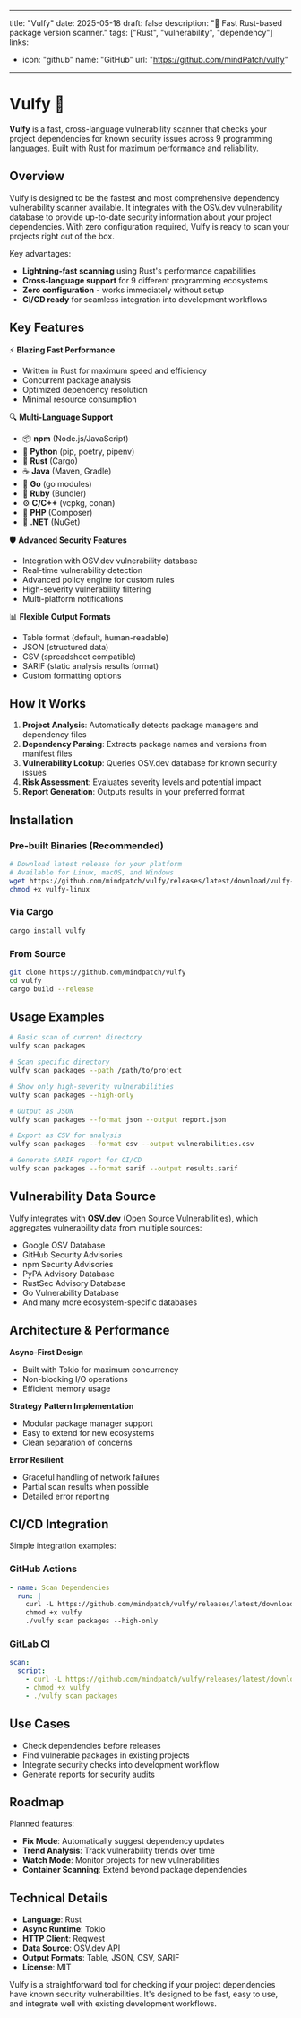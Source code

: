 
---
title: "Vulfy"
date: 2025-05-18
draft: false
description: "🐺 Fast Rust-based package version scanner."
tags: ["Rust", "vulnerability", "dependency"]
links:
  - icon: "github"
    name: "GitHub"
    url: "https://github.com/mindPatch/vulfy"
---

# Vulfy 🐺

**Vulfy** is a fast, cross-language vulnerability scanner that checks your project dependencies for known security issues across 9 programming languages. Built with Rust for maximum performance and reliability.

## Overview

Vulfy is designed to be the fastest and most comprehensive dependency vulnerability scanner available. It integrates with the OSV.dev vulnerability database to provide up-to-date security information about your project dependencies. With zero configuration required, Vulfy is ready to scan your projects right out of the box.

Key advantages:
- **Lightning-fast scanning** using Rust's performance capabilities
- **Cross-language support** for 9 different programming ecosystems  
- **Zero configuration** - works immediately without setup
- **CI/CD ready** for seamless integration into development workflows

## Key Features

⚡ **Blazing Fast Performance**
- Written in Rust for maximum speed and efficiency
- Concurrent package analysis
- Optimized dependency resolution
- Minimal resource consumption

🔍 **Multi-Language Support**
- 📦 **npm** (Node.js/JavaScript)
- 🐍 **Python** (pip, poetry, pipenv)
- 🦀 **Rust** (Cargo)
- ☕ **Java** (Maven, Gradle)
- 🐹 **Go** (go modules)
- 💎 **Ruby** (Bundler)
- ⚙️ **C/C++** (vcpkg, conan)
- 🐘 **PHP** (Composer)
- 🔷 **.NET** (NuGet)

🛡️ **Advanced Security Features**
- Integration with OSV.dev vulnerability database
- Real-time vulnerability detection
- Advanced policy engine for custom rules
- High-severity vulnerability filtering
- Multi-platform notifications

📊 **Flexible Output Formats**
- Table format (default, human-readable)
- JSON (structured data)
- CSV (spreadsheet compatible)  
- SARIF (static analysis results format)
- Custom formatting options

## How It Works

1. **Project Analysis**: Automatically detects package managers and dependency files
2. **Dependency Parsing**: Extracts package names and versions from manifest files
3. **Vulnerability Lookup**: Queries OSV.dev database for known security issues
4. **Risk Assessment**: Evaluates severity levels and potential impact
5. **Report Generation**: Outputs results in your preferred format

## Installation

### Pre-built Binaries (Recommended)
```bash
# Download latest release for your platform
# Available for Linux, macOS, and Windows
wget https://github.com/mindpatch/vulfy/releases/latest/download/vulfy-linux
chmod +x vulfy-linux
```

### Via Cargo
```bash
cargo install vulfy
```

### From Source
```bash
git clone https://github.com/mindpatch/vulfy
cd vulfy
cargo build --release
```

## Usage Examples

```bash
# Basic scan of current directory
vulfy scan packages

# Scan specific directory
vulfy scan packages --path /path/to/project

# Show only high-severity vulnerabilities
vulfy scan packages --high-only

# Output as JSON
vulfy scan packages --format json --output report.json

# Export as CSV for analysis
vulfy scan packages --format csv --output vulnerabilities.csv

# Generate SARIF report for CI/CD
vulfy scan packages --format sarif --output results.sarif
```

## Vulnerability Data Source

Vulfy integrates with **OSV.dev** (Open Source Vulnerabilities), which aggregates vulnerability data from multiple sources:
- Google OSV Database
- GitHub Security Advisories
- npm Security Advisories  
- PyPA Advisory Database
- RustSec Advisory Database
- Go Vulnerability Database
- And many more ecosystem-specific databases

## Architecture & Performance

**Async-First Design**
- Built with Tokio for maximum concurrency
- Non-blocking I/O operations
- Efficient memory usage

**Strategy Pattern Implementation**  
- Modular package manager support
- Easy to extend for new ecosystems
- Clean separation of concerns

**Error Resilient**
- Graceful handling of network failures
- Partial scan results when possible
- Detailed error reporting

## CI/CD Integration

Simple integration examples:

### GitHub Actions
```yaml
- name: Scan Dependencies
  run: |
    curl -L https://github.com/mindpatch/vulfy/releases/latest/download/vulfy-linux -o vulfy
    chmod +x vulfy
    ./vulfy scan packages --high-only
```

### GitLab CI
```yaml
scan:
  script:
    - curl -L https://github.com/mindpatch/vulfy/releases/latest/download/vulfy-linux -o vulfy
    - chmod +x vulfy
    - ./vulfy scan packages
```

## Use Cases

- Check dependencies before releases
- Find vulnerable packages in existing projects
- Integrate security checks into development workflow
- Generate reports for security audits

## Roadmap

Planned features:
- **Fix Mode**: Automatically suggest dependency updates
- **Trend Analysis**: Track vulnerability trends over time  
- **Watch Mode**: Monitor projects for new vulnerabilities
- **Container Scanning**: Extend beyond package dependencies

## Technical Details

- **Language**: Rust  
- **Async Runtime**: Tokio
- **HTTP Client**: Reqwest
- **Data Source**: OSV.dev API
- **Output Formats**: Table, JSON, CSV, SARIF
- **License**: MIT

Vulfy is a straightforward tool for checking if your project dependencies have known security vulnerabilities. It's designed to be fast, easy to use, and integrate well with existing development workflows.

